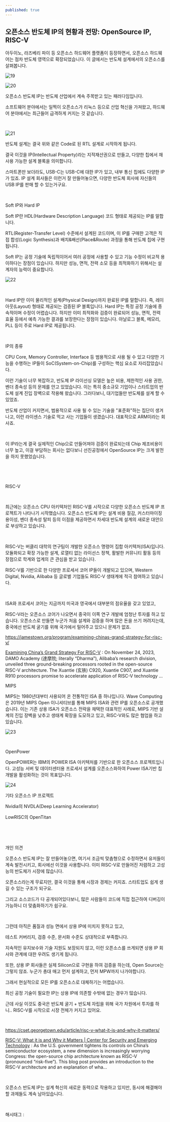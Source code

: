 ```yaml
---
published: true
---
```

## 오픈소스 반도체 IP의 현황과 전망: OpenSource IP, RISC-V

아두이노, 라즈베리 파이 등 오픈소스 하드웨어 플랫폼이 등장하면서, 오픈소스 하드웨어는 점차 반도체 영역으로 확장되었습니다. 이 글에서는 반도체 설계에서의 오픈소스를 살펴봅니다.

![19](/assets/img/223402645345/19.png)

![20](/assets/img/223402645345/20.png)

오픈소스 반도체 IP는 반도체 산업에서 계속 주목받고 있는 패러다임입니다.

소프트웨어 분야에서는 일찍이 오픈소스가 리눅스 등으로 산업 혁신을 가져왔고, 하드웨어 분야에서는 최근들어 급격하게 커지는 것 같습니다.

​

![21](/assets/img/223402645345/21.png)

반도체 설계는 결국 위와 같은 Code로 된 RTL 설계로 시작하게 됩니다.

결국 이것을 IP(Intellectual Property)라는 지적재산권으로 만들고, 다양한 칩에서 재사용 가능한 설계 블록을 의미합니다.

스마트폰만 보더라도, USB-C는 USB-C에 대한 IP가 있고, 내부 통신 칩에도 다양한 IP가 있죠. IP 설계 회사들은 이런거 잘 만들어놓으면, 다양한 반도체 회사에 자신들의 USB IP를 판매 할 수 있는거구요.

​

Soft IP와 Hard IP

Soft IP란 HDL(Hardware Description Language) 코드 형태로 제공되는 IP를 말합니다.

RTL(Register-Transfer Level) 수준에서 설계된 코드이며, 이 IP를 구매한 고객은 직접 합성(Logic Synthesis)과 배치&배선(Place&Route) 과정을 통해 반도체 칩에 구현됩니다.

Soft IP는 공정 기술에 독립적이어서 여러 공정에 사용할 수 있고 기능 수정이 비교적 용이하다는 장점이 있습니다. 하지만 성능, 면적, 전력 소모 등을 최적화하기 위해서는 설계자의 능력이 중요합니다.

![22](/assets/img/223402645345/22.png)

​

Hard IP란 이미 물리적인 설계(Physical Design)까지 완료된 IP를 말합니다. 즉, 레이아웃(Layout) 형태로 제공되는 검증된 IP 블록입니다. Hard IP는 특정 공정 기술에 종속적이며 수정이 어렵습니다. 하지만 이미 최적화와 검증이 완료되어 성능, 면적, 전력 효율 등에서 예측 가능한 결과를 보장한다는 장점이 있습니다. 아날로그 블록, 메모리, PLL 등이 주로 Hard IP로 제공됩니다.

​

IP의 종류

CPU Core, Memory Controller, Interface 등 범용적으로 사용 될 수 있고 다양한 기능을 수행하는 IP들이 SoC(System-on-Chip)를 구성하는 핵심 요소로 자리잡았습니다.

이런 기술이 너무 복잡하고, 반도체 IP 라이선싱 모델은 높은 비용, 제한적인 사용 권한, 벤더 종속성 등의 문제를 안고 있었습니다. 이는 특히 중소규모 기업이나 스타트업의 반도체 설계 진입 장벽으로 작용해 왔습니다. 그러다보니, 대기업들만 반도체를 설계 할 수 있었죠.

반도체 산업이 커지면서, 범용적으로 사용 될 수 있는 기술을 "표준화"하는 집단이 생겨나고, 이런 라이센스 기술로 먹고 사는 기업들이 생겼습니다. 대표적으로 ARM이라는 회사죠.

​

이 IP라는게 결국 실제적인 Chip으로 만들어져야 검증이 완료되는데 Chip 제조비용이 너무 높고, 이걸 부담하는 회사는 없다보니 선진공정에서 OpenSource IP는 크게 발전을 하지 못했었습니다.

​

​

RISC-V

​

최근에는 오픈소스 CPU 아키텍처인 RISC-V를 시작으로 다양한 오픈소스 반도체 IP 프로젝트가 나타나기 시작했습니다. 오픈소스 반도체 IP는 설계 비용 절감, 커스터마이징 용이성, 벤더 종속성 탈피 등의 이점을 제공하면서 차세대 반도체 설계의 새로운 대안으로 부상하고 있습니다.

​

RISC-V는 버클리 대학의 연구팀이 개발한 오픈소스 명령어 집합 아키텍처(ISA)입니다. 모듈화되고 확장 가능한 설계, 로열티 없는 라이선스 정책, 활발한 커뮤니티 활동 등의 장점으로 학계와 업계의 큰 관심을 받고 있습니다.

RISC-V를 기반으로 한 다양한 프로세서 코어 IP들이 개발되고 있으며, Western Digital, Nvidia, Alibaba 등 글로벌 기업들도 RISC-V 생태계에 적극 참여하고 있습니다.

​

ISA와 프로세서 코어는 지금까지 미국과 영국에서 대부분의 점유율을 갖고 있었고,

RISC-V라는 오픈소스 코어가 나오면서 중국이 이쪽 연구 개발에 엄청난 투자를 하고 있습니다. 오픈소스로 만들면 누군가 처음 설계와 검증을 하며 많은 돈을 쓰기 꺼려지는데, 중국에선 반도체 굴기를 위해 국가에서 밀어주고 있으니 문제가 없죠.

https://jamestown.org/program/examining-chinas-grand-strategy-for-risc-v/

[Examining China’s Grand Strategy For RISC-V](https://jamestown.org/program/examining-chinas-grand-strategy-for-risc-v/) : On November 24, 2023, DAMO Academy (達摩院; literally “Dharma”), Alibaba’s research division, unveiled three ground-breaking processors rooted in the open-source RISC-V architecture. The Xuantie (玄铁) C920, Xuantie C907, and Xuantie R910 processors promise to accelerate application of RISC-V technology ...

MIPS

MIPS는 1980년대부터 사용되어 온 전통적인 ISA 중 하나입니다. Wave Computing은 2019년 MIPS Open 이니셔티브를 통해 MIPS ISA와 관련 IP를 오픈소스로 공개했습니다. 이는 기존 상용 ISA가 오픈소스 전략을 채택한 대표적인 사례로, MIPS 기반 설계의 진입 장벽을 낮추고 생태계 확장을 도모하고 있고, RISC-V와도 많은 협업을 하고 있습니다.

![23](/assets/img/223402645345/23.png)

​

OpenPower

OpenPOWER는 IBM의 POWER ISA 아키텍처를 기반으로 한 오픈소스 프로젝트입니다. 고성능 서버 및 데이터센터용 프로세서 설계를 오픈소스화하여 Power ISA기반 칩 개발을 활성화하는 것이 목표입니다.

![24](/assets/img/223402645345/24.png)

기타 오픈소스 IP 프로젝트

Nvidia의 NVDLA(Deep Learning Accelerator)

LowRISC의 OpenTitan

​

​

개인 의견

오픈소스 반도체 IP는 잘 만들어놓으면, 여기서 조금씩 맞춤형으로 수정하면서 유저들이 계속 발전시키고, 회사에선 이것을 사용합니다. 이미 RISC-V로 만들어진 저렴하고 고성능의 반도체가 시장에 많습니다.

오픈소스라는게 무료지만, 결국 이것을 통해 시장과 경제는 커지죠. 스타트업도 쉽게 생길 수 있는 구조가 되구요.

그리고 소스코드가 다 공개되어있다보니, 많은 사람들이 코드에 직접 접근하여 디버깅이 가능하니 더 맞춤화하기가 쉽구요.

​

그런데 아직은 품질과 성능 면에서 상용 IP에 미치지 못하고 있고,

테스트 커버리지, 검증 수준, 문서화 수준도 상대적으로 부족합니다.

지속적인 유지보수와 기술 지원도 보장되지 않고, 이런 오픈소스를 쓰게되면 상용 IP 회사와 관계에 대한 우려도 생기게 됩니다.

또한, 상용 IP 회사들은 실제 Silicon으로 구현을 하여 검증을 하는데, Open Source는 그렇지 않죠. 누군가 총대 매고 먼저 설계하고, 먼저 MPW까지 나가야합니다.

그래서 현실적으로 모든 IP를 오픈소스로 대체하기는 어렵습니다.

최신 공정 기술이 필요한 IP는 상용 IP에 의존할 수밖에 없는 경우가 많습니다.

근데 사실 이것도 중국은 반도체 굴기 + 반도체 자립을 위해 국가 차원에서 투자를 하니.. RISC-V를 시작으로 시장 전체가 커지고 있어요.

​

https://cset.georgetown.edu/article/risc-v-what-it-is-and-why-it-matters/

[RISC-V: What it is and Why it Matters | Center for Security and Emerging Technology](https://cset.georgetown.edu/article/risc-v-what-it-is-and-why-it-matters/) : As the U.S. government tightens its controls on China’s semiconductor ecosystem, a new dimension is increasingly worrying Congress: the open-source chip architecture known as RISC-V (pronounced “risk-five”). This blog post provides an introduction to the RISC-V architecture and an explanation of wha...

​

오픈소스 반도체 IP는 설계 혁신의 새로운 동력으로 작용하고 있지만, 동시에 해결해야 할 과제들도 계속 남아있습니다.

​

 해시태그 : 